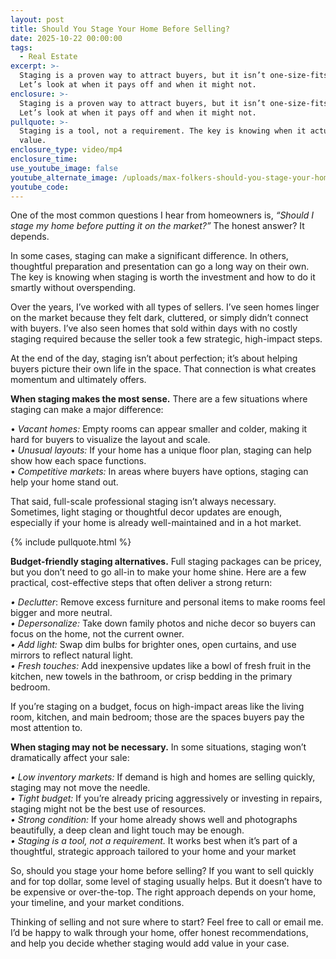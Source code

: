 ```yaml
---
layout: post
title: Should You Stage Your Home Before Selling?
date: 2025-10-22 00:00:00
tags:
  - Real Estate
excerpt: >-
  Staging is a proven way to attract buyers, but it isn’t one-size-fits-all.
  Let’s look at when it pays off and when it might not.
enclosure: >-
  Staging is a proven way to attract buyers, but it isn’t one-size-fits-all.
  Let’s look at when it pays off and when it might not.
pullquote: >-
  Staging is a tool, not a requirement. The key is knowing when it actually adds
  value.
enclosure_type: video/mp4
enclosure_time:
use_youtube_image: false
youtube_alternate_image: /uploads/max-folkers-should-you-stage-your-home-before-selling.png
youtube_code:
---
```

One of the most common questions I hear from homeowners is, *“Should I stage my home before putting it on the market?”* The honest answer? It depends.

In some cases, staging can make a significant difference. In others, thoughtful preparation and presentation can go a long way on their own. The key is knowing when staging is worth the investment and how to do it smartly without overspending.

Over the years, I’ve worked with all types of sellers. I’ve seen homes linger on the market because they felt dark, cluttered, or simply didn’t connect with buyers. I’ve also seen homes that sold within days with no costly staging required because the seller took a few strategic, high-impact steps.

At the end of the day, staging isn’t about perfection; it’s about helping buyers picture their own life in the space. That connection is what creates momentum and ultimately offers.

**When staging makes the most sense.** There are a few situations where staging can make a major difference:

• *Vacant homes:* Empty rooms can appear smaller and colder, making it hard for buyers to visualize the layout and scale.<br>• *Unusual layouts:* If your home has a unique floor plan, staging can help show how each space functions.<br>• *Competitive markets:* In areas where buyers have options, staging can help your home stand out.

That said, full-scale professional staging isn’t always necessary. Sometimes, light staging or thoughtful decor updates are enough, especially if your home is already well-maintained and in a hot market.

{% include pullquote.html %}

**Budget-friendly staging alternatives.** Full staging packages can be pricey, but you don’t need to go all-in to make your home shine. Here are a few practical, cost-effective steps that often deliver a strong return:

*• Declutter*: Remove excess furniture and personal items to make rooms feel bigger and more neutral.<br>*• Depersonalize:* Take down family photos and niche decor so buyers can focus on the home, not the current owner.<br>*• Add light:* Swap dim bulbs for brighter ones, open curtains, and use mirrors to reflect natural light.<br>*• Fresh touches:* Add inexpensive updates like a bowl of fresh fruit in the kitchen, new towels in the bathroom, or crisp bedding in the primary bedroom.

If you’re staging on a budget, focus on high-impact areas like the living room, kitchen, and main bedroom; those are the spaces buyers pay the most attention to.

**When staging may not be necessary.** In some situations, staging won’t dramatically affect your sale:

*• Low inventory markets:* If demand is high and homes are selling quickly, staging may not move the needle.<br>*• Tight budget:* If you’re already pricing aggressively or investing in repairs, staging might not be the best use of resources.<br>*• Strong condition:* If your home already shows well and photographs beautifully, a deep clean and light touch may be enough.<br>*• Staging is a tool, not a requirement.* It works best when it’s part of a thoughtful, strategic approach tailored to your home and your market

So, should you stage your home before selling? If you want to sell quickly and for top dollar, some level of staging usually helps. But it doesn’t have to be expensive or over-the-top. The right approach depends on your home, your timeline, and your market conditions.

Thinking of selling and not sure where to start? Feel free to call or email me. I’d be happy to walk through your home, offer honest recommendations, and help you decide whether staging would add value in your case.